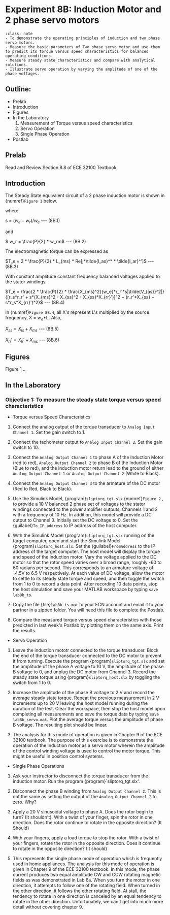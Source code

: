 # Experiment 8B: Induction Motor and 2 phase servo motors

```{admonition} Objective
:class: note
- To demonstrate the operating principles of induction and two phase servo motors.
- Measure the basic parameters of Two phase servo motor and use them to predict its torque versus speed characteristics for balanced operating conditions.
- Measure steady state characteristics and compare with analytical solutions.
- Illustrate servo operation by varying the amplitude of one of the phase voltages.
```

## Outline:

- Prelab
- Introduction
- Figures 
- In the Laboratory
    1. Measurement of Torque versus speed characteristics
    2. Servo Operation
    3. Single Phase Operation
- Postlab

## Prelab

Read and Review Section 8.8 of ECE 32100 Textbook.

## Introduction

The Steady State equivalent circuit of a 2 phase induction motor is shown in {numref}`Figure 1` below.

where 

s = $(w_e - w_r)/w_e$ --- (8B.1)

and 

$ w_r = \frac{P}{2} * w_rm$ --- (8B.2)

The electromagnetic torque can be expressed as

$T_e = 2 * \frac{P}{2} * L_{ms} * Re[j*\tilde{I_as}^* * \tilde{I_ar}^']$ --- (8B.3)

With constant amplitude constant frequency balanced voltages applied to the stator windings

$T_e = \frac{2 * \frac{P}{2} * \frac{X_{ms}^2}{w_e}*r_r'*s|\tilde{V_{as}}^2|}{[r_s*r_r' + s*(X_{ms}^2 - X_{ss}^2 - X_{ss}*X_{rr}')]^2 + (r_r'*X_{ss} + s*r_s*X_{rr}')^2}$ --- (8B.4)

In {numref}`Figure 8B.4`, all X's represent L's multiplied by the source frequency, X = $w_e$*L. Also,

$X_{ss} = X_{ls} + X_{ms}$ --- (8B.5)

$X_{rr}' = X_{lr}' + X_{ms}$ --- (8B.6)

## Figures

Figure 1 ..

## In the Laboratory

### Objective 1: To measure the steady state torque versus speed characteristics

- Torque versus Speed Characteristics

1. Connect the analog output of the torque transducer to `Analog Input Channel 1`. Set the gain switch to 1.

2. Connect the tachometer output to `Analog Input Channel 2`. Set the gain switch to 10.

3. Connect the `Analog Output Channel 1` to phase A of the Induction Motor (red to red), `Analog Output Channel 2` to phase B of the Induction Motor (Blue to red), and the induction motor return lead to the ground of either `Analog Output Channel 1` or `Analog Output Channel 2` (White to Black).

4. Connect the `Analog Output Channel 3` to the armature of the DC motor (Red to Red, Black to Black).

5. Use the Simulink Model, {program}`sliptorq_tgt.slx` {numref}`Figure 2` , to provide a 10 V balanced 2 phase set of voltages to the stator windings connected to the power amplifier outputs, Channels 1 and 2 with a frequency of 10 Hz. In addition, this model will provide a DC output to Channel 3. Initially set the DC voltage to 0. Set the {guilabel}`To_IP_address` to IP address of the host computer.

6. With the Simulink Model {program}`sliptorq_tgt.slx` running on the target computer, open and start the Simulink Model {program}`sliptorq_host.slx`. Set the {guilabel}`FromAddress` to the IP address of the target computer. The host model will display the torque and speed of the induction motor. Vary the voltage applied to the DC motor so that the rotor speed varies over a broad range, roughly -60 to 60 radians per second. This corresponds to an armature voltage of -4.5V to 6.5 V respectively. At each value of DC voltage, allow the motor to settle to its steady state torque and speed, and then toggle the switch from 1 to 0 to record a data point. After recording 10 data points, stop the host simulation and save your MATLAB workspace by typing `save lab8b_ts`.

7. Copy the file {file}`lab8b_ts.mat` to your ECN account and email it to your partner in a zipped folder. You will need this file to complete the Postlab.

8. Compare the measured torque versus speed characteristics with those predicted in last week's Postlab by plotting them on the same axis. Print the results.

- Servo Operation

1. Leave the induction mototr connected to the torque transducer. Block the end of the torque transducer connected to the DC motor to prevent it from turning. Execute the program {program}`sliptorq_tgt.slx` and set the amplitude of the phase A voltage to 10 V, the amplitude of the phase B voltage to 0, and unplug the DC motor from Channel 3. Record the steady state torque using {program}`sliptorq_host.slx` by toggling the switch from 1 to 0.

2. Increase the amplitude of the phase B voltage to 2 V and record the average steady state torque. Repeat the previous measurement in 2 V  increments up to 20 V leaving the host model running during the duration of the test. Clear the workspace, then stop the host model upon completing all measurements and save the torque data by typing `save lab8b_servo.mat`. Plot the average torque versus the amplitude of phase B voltage. The resulting plot should be linear.

3. The analysis for this mode of operation is given in Chapter 9 of the ECE 32100 textbook. The purpose of this exercise is to demonstrate the operation of the induction motor as a servo motor wherein the amplitude of the control winding voltage is used to control the motor torque. This might be useful in position control systems.

- Single Phase Operations

1. Ask your instructor to disconnect the torque transducer from the induction motor. Run the program {program}`sliptorq_tgt.slx'.

2. Disconnect the phase B winding from `Analog Output Channel 2`. This is not the same as setting the output of the `Analog Output Channel 2` to zero. Why?

3. Apply a 20 V sinusoidal voltage to phase A. Does the rotor begin to turn? (It shouldn't). With a twist of your finger, spin the rotor in one direction. Does the rotor continue to rotate in the opposite direction? (It Should)

4. With your fingers, apply a load torque to stop the rotor. With a twist of your fingers, rotate the rotor in the opposite direction. Does it continue to rotate in the opposite direction? (It should)

5. This represents the single phase mode of operation which is frequently used in home appliances. The analysis for this mode of operation is given in Chapter 9 of the ECE 32100 textbook. In this mode, the phase current produces two equal amplitude CW and CCW rotating magnetic fields as was demonstrated in Lab 6a. When you turn the motor in one direction, it attempts to follow one of the rotating field. When turned in the other direction, it follows the other rotating field. At stall, the tendency to rotate in one direction is canceled by an equal tendency to rotate in the other direction. Unfortunately, we can't get into much more detail without covering chapter 9.